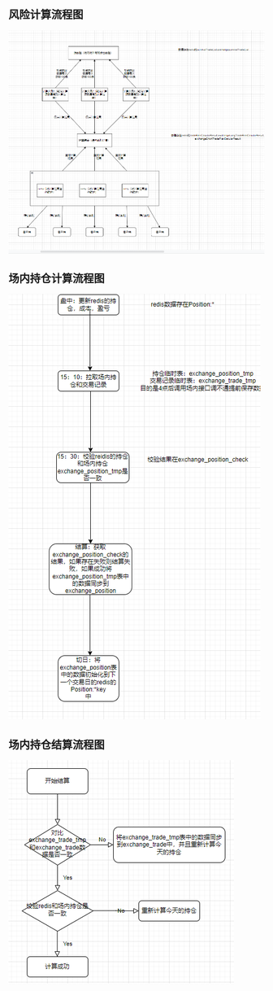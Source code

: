 ## 风险计算流程图

![img_4.png](img_4.png)

## 场内持仓计算流程图

![img_3.png](img_3.png)

## 场内持仓结算流程图

![img_5.png](img_5.png)